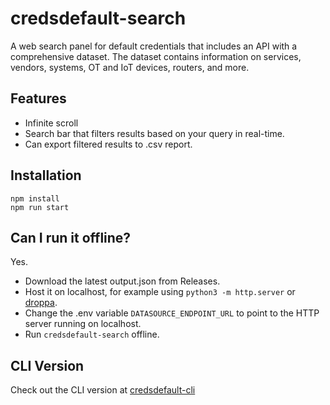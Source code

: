 # credsdefault-search
A web search panel for default credentials that includes an API with a comprehensive dataset. The dataset contains information on services, vendors, systems, OT and IoT devices, routers, and more.

## Features
- Infinite scroll
- Search bar that filters results based on your query in real-time.
- Can export filtered results to .csv report.

## Installation
```
npm install
npm run start
```

## Can I run it offline?
Yes.
- Download the latest output.json from Releases.
- Host it on localhost, for example using `python3 -m http.server` or [droppa](https://github.com/krystianbajno/droppa).
- Change the .env variable `DATASOURCE_ENDPOINT_URL` to point to the HTTP server running on localhost.
- Run `credsdefault-search` offline.

## CLI Version
Check out the CLI version at [credsdefault-cli](https://github.com/krystianbajno/credsdefault-cli)

